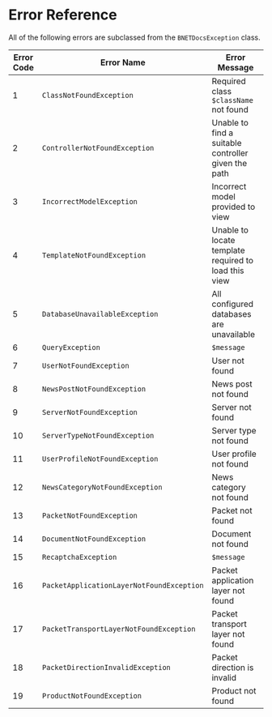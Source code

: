 Error Reference
===============

All of the following errors are subclassed from the `BNETDocsException` class.

| Error Code | Error Name                                | Error Message                                        |
| ---------- | ----------------------------------------- | ---------------------------------------------------- |
| 1          | `ClassNotFoundException`                  | Required class `$className` not found                |
| 2          | `ControllerNotFoundException`             | Unable to find a suitable controller given the path  |
| 3          | `IncorrectModelException`                 | Incorrect model provided to view                     |
| 4          | `TemplateNotFoundException`               | Unable to locate template required to load this view |
| 5          | `DatabaseUnavailableException`            | All configured databases are unavailable             |
| 6          | `QueryException`                          | `$message`                                           |
| 7          | `UserNotFoundException`                   | User not found                                       |
| 8          | `NewsPostNotFoundException`               | News post not found                                  |
| 9          | `ServerNotFoundException`                 | Server not found                                     |
| 10         | `ServerTypeNotFoundException`             | Server type not found                                |
| 11         | `UserProfileNotFoundException`            | User profile not found                               |
| 12         | `NewsCategoryNotFoundException`           | News category not found                              |
| 13         | `PacketNotFoundException`                 | Packet not found                                     |
| 14         | `DocumentNotFoundException`               | Document not found                                   |
| 15         | `RecaptchaException`                      | `$message`                                           |
| 16         | `PacketApplicationLayerNotFoundException` | Packet application layer not found                   |
| 17         | `PacketTransportLayerNotFoundException`   | Packet transport layer not found                     |
| 18         | `PacketDirectionInvalidException`         | Packet direction is invalid                          |
| 19         | `ProductNotFoundException`                | Product not found                                    |
